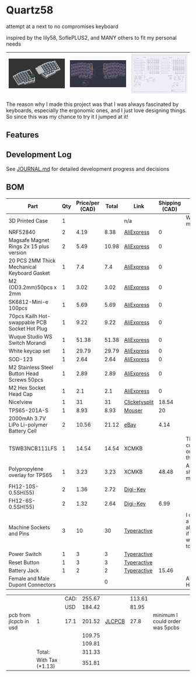 # Quartz58

attempt at a next to no compromises keyboard

inspired by the lily58, SoflePLUS2, and MANY others to fit my personal needs

| ![CAD](IMGS/cad20250801.png) | ![pcb](IMGS/pcb20250801.png) | ![schematic](IMGS/schematic20250801.png) |
| :--------------------------: | :--------------------------: | :--------------------------------------: |

The reason why I made this project was that I was always fascinated by keyboards, especially the ergonomic ones, and I just love designing things. So since this was my chance to try it I jumped at it!

## Features

## Development Log

See [JOURNAL.md](JOURNAL.md) for detailed development progress and decisions

## BOM

| Part                                          | Qty | Price/per (CAD) | Total | Link                                                                                                                                                                                                                                                                                                                                                                                | Shipping (CAD) | Notes                                                               |
| --------------------------------------------- | --- | --------------- | ----- | ----------------------------------------------------------------------------------------------------------------------------------------------------------------------------------------------------------------------------------------------------------------------------------------------------------------------------------------------------------------------------------- | -------------- | ------------------------------------------------------------------- |
| 3D Printed Case                               | 1   |                 |       | n/a                                                                                                                                                                                                                                                                                                                                                                                 |                | Will print myself                                                   |
| NRF52840                                      | 2   | 4.19            | 8.38  | [AliExpress](https://www.aliexpress.com/item/1005006271779544.html)                                                                                                                                                                                                                                                                                                                 | 0              |                                                                     |
| Magsafe Magnet Rings 2x 15 plus version       | 2   | 5.49            | 10.98 | [AliExpress](https://www.aliexpress.com/item/1005006981590979.html)                                                                                                                                                                                                                                                                                                                 | 0              |                                                                     |
| 20 PCS 2MM Thick Mechanical Keyboard Gasket   | 1   | 7.4             | 7.4   | [AliExpress](https://www.aliexpress.com/item/1005004800667967.html)                                                                                                                                                                                                                                                                                                                 | 0              |                                                                     |
| M2 (OD3.2mm)50pcs x 2mm                       | 1   | 3.02            | 3.02  | [AliExpress](https://www.aliexpress.com/item/1005005220632314.html)                                                                                                                                                                                                                                                                                                                 | 0              |                                                                     |
| SK6812-Mini-e 100pcs                          | 1   | 5.69            | 5.69  | [AliExpress](https://www.aliexpress.com/item/1005007863635868.html)                                                                                                                                                                                                                                                                                                                 | 0              |                                                                     |
| 70pcs Kailh Hot-swappable PCB Socket Hot Plug | 1   | 9.22            | 9.22  | [AliExpress](https://www.aliexpress.com/item/1005007232040760.html)                                                                                                                                                                                                                                                                                                                 | 0              |                                                                     |
| Wuque Studio WS Switch Morandi                | 1   | 51.38           | 51.38 | [AliExpress](https://www.aliexpress.com/item/1005006856018973.html?algo_exp_id=7a004831-5b55-4bc5-8157-6f7e24144c7f-8&pdp_ext_f=%7B%22order%22%3A%22174%22%2C%22eval%22%3A%221%22%7D&pdp_npi=4%40dis!CAD!51.38!51.38!!!261.34!261.34!%402101ef5e17540155164282071e8086!12000038527534068!sea!CA!2614882474!X&curPageLogUid=DSRWiZJnTAN4&utparam-url=scene%3Asearch%7Cquery_from%3A) | 0              |                                                                     |
| White keycap set                              | 1   | 29.79           | 29.79 | [AliExpress](https://www.aliexpress.com/item/1005004452360229.html)                                                                                                                                                                                                                                                                                                                 | 0              |                                                                     |
| SOD-123                                       | 1   | 2.64            | 2.64  | [AliExpress](https://www.aliexpress.com/item/1005006323468521.html)                                                                                                                                                                                                                                                                                                                 | 0              |                                                                     |
| M2 Stainless Steel Button Head Screws 50pcs   | 1   | 2.89            | 2.89  | [AliExpress](https://www.aliexpress.com/item/32810852732.html)                                                                                                                                                                                                                                                                                                                      | 0              |                                                                     |
| M2 Hex Socket Head Cap                        | 1   | 2.1             | 2.1   | [AliExpress](https://www.aliexpress.com/item/32810872544.html)                                                                                                                                                                                                                                                                                                                      | 0              |                                                                     |
| Nice!view                                     | 1   | 31              | 31    | [Clicketysplit](https://clicketysplit.ca/products/nice-view)                                                                                                                                                                                                                                                                                                                        | 18.54          |                                                                     |
| TPS65-201A-S                                  | 1   | 8.93            | 8.93  | [Mouser](https://www.mouser.ca/ProductDetail/Azoteq/TPS65-201A-S?qs=pfd5qewlna5Lh8O0E8DcUQ%3D%3D)                                                                                                                                                                                                                                                                                   | 20             |                                                                     |
| 2000mAh 3.7V LiPo Li-polymer Battery Cell     | 2   | 10.56           | 21.12 | [eBay](https://www.ebay.ca/itm/123069203020)                                                                                                                                                                                                                                                                                                                                        | 4.14           |                                                                     |
| TSWB3NCB111LFS                                | 1   | 14.54           | 14.54 | XCMKB                                                                                                                                                                                                                                                                                                                                                                               |                | This is a custom order to them                                      |
| Polypropylene overlay for TPS65               | 1   | 3.23            | 3.23  | XCMKB                                                                                                                                                                                                                                                                                                                                                                               | 48.48          | As they ship from malasyia                                          |
| FH12-10S-0.5SH(55)                            | 2   | 1.36            | 2.72  | [Digi-Key](https://www.digikey.com/en/products/detail/hirose-electric-co-ltd/FH12-10S-0-5SH-55/1110314)                                                                                                                                                                                                                                                                             |                |                                                                     |
| FH12-6S-0.5SH(55)                             | 2   | 1.32            | 2.64  | [Digi-Key](https://www.digikey.com/en/products/detail/hirose-electric-co-ltd/FH12-6S-0-5SH-55/1089415)                                                                                                                                                                                                                                                                              | 6.99           |                                                                     |
| Machine Sockets and Pins                      | 3   | 10              | 30    | [Typeractive](https://typeractive.xyz/products/machine-sockets-and-pins?variant=45741664469223)                                                                                                                                                                                                                                                                                     |                | I can't find a cheaper alterantive, if there is I will switch to it |
| Power Switch                                  | 1   | 3               | 3     | [Typeractive](https://typeractive.xyz/products/power-switch)                                                                                                                                                                                                                                                                                                                        |                |                                                                     |
| Reset Button                                  | 1   | 3               | 3     | [Typeractive](https://typeractive.xyz/products/reset-button)                                                                                                                                                                                                                                                                                                                        |                |                                                                     |
| Battery Jack                                  | 1   | 2               | 2     | [Typeractive](https://typeractive.xyz/products/battery-jack?variant=45597492707559)                                                                                                                                                                                                                                                                                                 | 15.46          |                                                                     |
| Female and Male Dupont Connectors             |     |                 | 0     |                                                                                                                                                                                                                                                                                                                                                                                     |                | Already Have                                                        |

|                        |                   |      |        |                                                                  |        |                                 |
| ---------------------- | ----------------- | ---- | ------ | ---------------------------------------------------------------- | ------ | ------------------------------- |
|                        |                   | CAD: | 255.67 |                                                                  | 113.61 |                                 |
|                        |                   | USD  | 184.42 |                                                                  | 81.95  |                                 |
| pcb from jlcpcb in usd | 1                 | 17.1 | 201.52 | [JLCPCB](https://cart.jlcpcb.com/quote?rand=0.04393028142638511) | 27.8   | minimum I could order was 5pcbs |
|                        |                   |      | 109.75 |                                                                  |        |                                 |
|                        |                   |      | 109.81 |                                                                  |        |                                 |
|                        | Total:            |      | 311.33 |                                                                  |        |                                 |
|                        | With Tax (\*1.13) |      | 351.81 |                                                                  |        |                                 |
